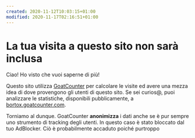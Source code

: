 ```yaml
---
created: 2020-11-12T10:03:15+01:00
modified: 2020-11-17T02:16:51+01:00
---
```


# La tua visita a questo sito non sarà inclusa

Ciao! Ho visto che vuoi saperne di più!

Questo sito utilizza [GoatCounter](https://goatcounter.com/) per calcolare le visite ed avere una mezza idea di dove provengono gli utenti di questo sito. Se sei curios@, puoi analizzare le statistiche, disponibili pubblicamente, a [bortox.goatcounter.com](https://bortox.goatcounter.com/).

Torniamo al dunque. GoatCounter **anonimizza** i dati anche se è pur sempre uno strumento di tracking degli utenti. In questo caso è stato bloccato dal tuo AdBlocker. Ciò è probabilmente accaduto poiché purtroppo